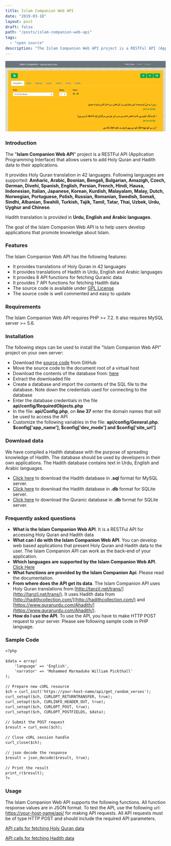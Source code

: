```yaml
---
title: Islam Companion Web API
date: "2019-03-18"
layout: post
draft: false
path: "/posts/islam-companion-web-api"
tags:
  - "open source"
description: "The Islam Companion Web API project is a RESTFul API (Application Programming Interface) that allows users to add Holy Quran and Hadith data to their applications. It provides Holy Quran translation in 42 languages."
---
```


![Islam Companion Web API](./islamcompanion-web-api.png)

### Introduction
The "**Islam Companion Web API**" project is a RESTFul API (Application Programming Interface) that allows users to add Holy Quran and Hadith data to their applications.

It provides Holy Quran translation in 42 languages. Following languages are supported: **Amharic, Arabic, Bosnian, Bengali, Bulgarian, Amazigh, Czech, German, Divehi, Spanish, English, Persian, French, Hindi, Hausa, Indonesian, Italian, Japanese, Korean, Kurdish, Malayalam, Malay, Dutch, Norwegian, Portuguese, Polish, Russian, Romanian, Swedish, Somali, Sindhi, Albanian, Swahili, Turkish, Tajik, Tamil, Tatar, Thai, Uzbek, Urdu, Uyghur and Chinese**.

Hadith translation is provided in **Urdu, English and Arabic languages**.

The goal of the Islam Companion Web API is to help users develop applications that promote knowledge about Islam.

### Features
The Islam Companion Web API has the following features:

* It provides translations of Holy Quran in 42 languages
* It provides translations of Hadith in Urdu, English and Arabic languages
* It provides 8 API functions for fetching Quranic data
* It provides 7 API functions for fetching Hadith data
* The source code is available under [GPL License](https://github.com/nadirlc/islamcompanion-web-api/blob/master/LICENSE)
* The source code is well commented and easy to update

### Requirements
The Islam Companion Web API requires PHP >= 7.2. It also requires MySQL server >= 5.6.

### Installation
The following steps can be used to install the "Islam Companion Web API" project on your own server:

* Download the [source code](https://github.com/nadirlc/islamcompanion-web-api/archive/master.zip) from GitHub
* Move the source code to the document root of a virtual host
* Download the contents of the database from: [here](https://drive.google.com/open?id=1Lq0xjVPiTso1io-uhKxz7aT7McIlBwj6)
* Extract the downloaded file
* Create a database and import the contents of the SQL file to the database. Note down the credentials used for connecting to the database
* Enter the database credentials in the file **api/config/RequiredObjects.php**
* In the file: **api/Config.php**, on **line 37** enter the domain names that will be used to access the API
* Customize the following variables in the file: **api/config/General.php**. **$config['app_name'], $config['dev_mode'] and $config['site_url']**

### Download data
We have compiled a Hadith database with the purpose of spreading knowledge of Hadith. The database should be used by developers in their own applications. The Hadith database contains text in Urdu, English and Arabic languages.

* [Click here](https://drive.google.com/open?id=1gd8B0C-N7LcppMNikv1FNQoL_XJ2nuQv) to download the Hadith database in **.sql** format for MySQL server.
* [Click here](https://drive.google.com/open?id=1pHo5auUuKiNEi9jlmQJ0-n3oqDEdbDR0) to download the Hadith database in **.db** format for SQLite server.
* [Click here](https://drive.google.com/open?id=11a_dQ4i0__--x5PkFjlmwMUxgMdTWbIa) to download the Quranic database in **.db** format for SQLite server.

### Frequently asked questions

* **What is the Islam Companion Web API**. It is a RESTFul API for accessing Holy Quran and Hadith data
* **What can I do with the Islam Companion Web API**. You can develop web based applications that present Holy Quran and Hadith data to the user. The Islam Companion API can work as the back-end of your application.
* **Which languages are supported by the Islam Companion Web API**. [Click Here](#introduction)
* **What functions are provided by the Islam Companion Api**. Please read the documentation.
* **From where does the API get its data**. The Islam Companion API uses Holy Quran translations from [http://tanzil.net/trans/](http://tanzil.net/trans/). It uses Hadith data from [http://hadithcollection.com/](http://hadithcollection.com/) and [https://www.quranurdu.com/Ahadith/](https://www.quranurdu.com/Ahadith/).
* **How do I use the API**. To use the API, you have to make HTTP POST request to your server. Please see following sample code in PHP language.

### Sample Code

```
<?php

$data = array(
    'language' => 'English',
    'narrator' => 'Mohammed Marmaduke William Pickthall'
);

// Prepare new cURL resource
$ch = curl_init('https://your-host-name/api/get_random_verses');
curl_setopt($ch, CURLOPT_RETURNTRANSFER, true);
curl_setopt($ch, CURLINFO_HEADER_OUT, true);
curl_setopt($ch, CURLOPT_POST, true);
curl_setopt($ch, CURLOPT_POSTFIELDS, $data);

// Submit the POST request
$result = curl_exec($ch);

// Close cURL session handle
curl_close($ch);

// json decode the response
$result = json_decode($result, true);

// Print the result
print_r($result);
?>
```

### Usage
The Islam Companion Web API supports the following functions. All function response values are in JSON format.
To test the API, use the following url: [https://your-host-name/api/](https://your-host-name/api/) for making API requests. All API requests must be of type HTTP POST and should include the required API parameters.

[API calls for fetching Holy Quran data](https://github.com/nadirlc/islam-companion-web-api#api-calls-for-fetching-holy-quran-data)

[API calls for fetching Hadith data](https://github.com/nadirlc/islam-companion-web-api#api-calls-for-fetching-hadith-data)

